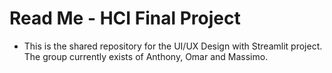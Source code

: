 # Read Me - HCI Final Project
- This is the shared repository for the UI/UX Design with Streamlit project. The group currently exists of Anthony, Omar and Massimo.
